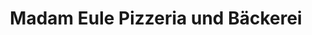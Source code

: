 ---
title: "Madam Eule Pizzeria und Bäckerei"
url: /berlin/madam-eule-pizzeria-und-baeckerei/
shop: Bäckerei
---